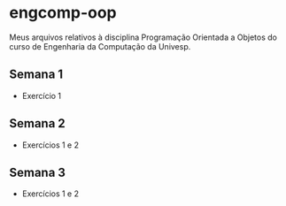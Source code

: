 # engcomp-oop
Meus arquivos relativos à disciplina Programação Orientada a Objetos do curso de Engenharia da Computação da Univesp.

## Semana 1
* Exercício 1

## Semana 2
* Exercícios 1 e 2

## Semana 3
* Exercícios 1 e 2